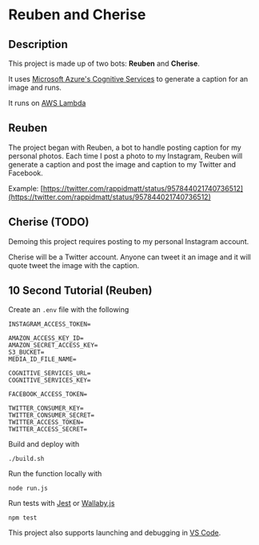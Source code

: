 # Reuben and Cherise

## Description

This project is made up of two bots: **Reuben** and **Cherise**.

It uses [Microsoft Azure's Cognitive Services](https://azure.microsoft.com/en-us/try/cognitive-services/) to generate a caption for an image and runs.

It runs on [AWS Lambda](https://aws.amazon.com/lambda/)

## Reuben

The project began with Reuben, a bot to handle posting caption for my personal photos. Each time I post a photo to my Instagram, Reuben will generate a caption and post the image and caption to my Twitter and Facebook.

Example: [https://twitter.com/rappidmatt/status/957844021740736512](https://twitter.com/rappidmatt/status/957844021740736512)

## Cherise (TODO)

Demoing this project requires posting to my personal Instagram account.

Cherise will be a Twitter account. Anyone can tweet it an image and it will quote tweet the image with the caption.

## 10 Second Tutorial (Reuben)

Create an `.env` file with the following

```
INSTAGRAM_ACCESS_TOKEN=

AMAZON_ACCESS_KEY_ID=
AMAZON_SECRET_ACCESS_KEY=
S3_BUCKET=
MEDIA_ID_FILE_NAME=

COGNITIVE_SERVICES_URL=
COGNITIVE_SERVICES_KEY=

FACEBOOK_ACCESS_TOKEN=

TWITTER_CONSUMER_KEY=
TWITTER_CONSUMER_SECRET=
TWITTER_ACCESS_TOKEN=
TWITTER_ACCESS_SECRET=
```

Build and deploy with

```
./build.sh
```

Run the function locally with

```
node run.js
```

Run tests with [Jest](https://facebook.github.io/jest/) or [Wallaby.js](https://wallabyjs.com)

```
npm test
```

This project also supports launching and debugging in [VS Code](https://code.visualstudio.com).
